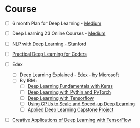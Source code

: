 # Course 
- [ ] 6 month Plan for Deep Learning - [Medium](https://towardsdatascience.com/how-to-learn-deep-learning-in-6-months-e45e40ef7d48)
- [ ] Deep Learning 23 Online Courses - [Medium](https://medium.freecodecamp.org/dive-into-deep-learning-with-these-23-online-courses-bf247d289cc0)
- [ ] [NLP with Deep Learning - Stanford](https://www.youtube.com/watch?v=OQQ-W_63UgQ&list=PL3FW7Lu3i5Jsnh1rnUwq_TcylNr7EkRe6)
- [ ] [Practical Deep Learning for Coders](http://course.fast.ai/start.html)



- [ ] Edex
  - [ ] Deep Learning Explained - [Edex](https://www.edx.org/course/deep-learning-explained) - by Microsoft
  - [ ] By IBM :
    - [ ] [Deep Learning Fundamentals with Keras](https://www.edx.org/course/deep-learning-fundamentals-with-keras)
    - [ ] [Deep Learning with Pythin and PyTorch](https://www.edx.org/course/deep-learning-with-python-and-pytorch)
    - [ ] [Deep Learning with Tensorflow](https://www.edx.org/course/deep-learning-with-tensorflow)
    - [ ] [Using GPUs to Scale and Speed-up Deep Learning](https://www.edx.org/course/using-gpus-to-scale-and-speed-up-deep-learning)
    - [ ] [Applied Deep Learning Capstone Project](https://www.edx.org/course/applied-deep-learning-capstone-project)

- [ ] [Creative Applications of Deep Learning with TensorFlow](https://www.kadenze.com/courses/creative-applications-of-deep-learning-with-tensorflow-iv/info)
